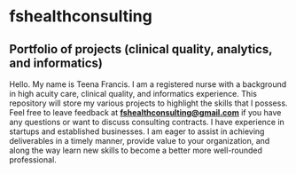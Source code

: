 # fshealthconsulting
## Portfolio of projects (clinical quality, analytics, and informatics)

Hello. My name is Teena Francis. I am a registered nurse with a background in high acuity care, clinical quality, and informatics experience. This repository will store my various projects to highlight the skills that I possess. Feel free to leave feedback at **fshealthconsulting@gmail.com** if you have any questions or want to discuss consulting contracts. I have experience in startups and established businesses. I am eager to assist in achieving deliverables in a timely manner, provide value to your organization, and along the way learn new skills to become a better more well-rounded professional. 
